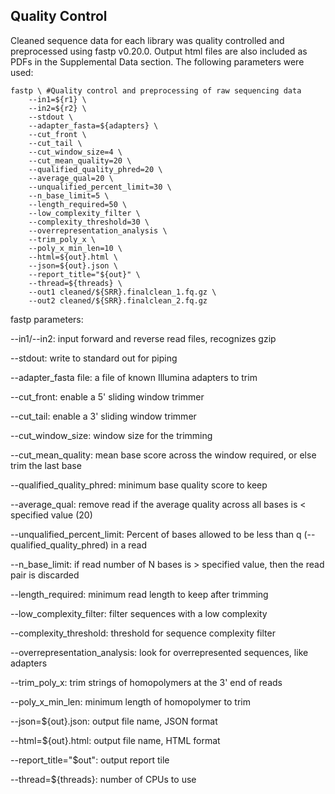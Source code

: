 ## **Quality Control**

Cleaned sequence data for each library was quality controlled and preprocessed using fastp v0.20.0. Output html files are also included as PDFs in the Supplemental Data section. The following parameters were used:
```
fastp \ #Quality control and preprocessing of raw sequencing data  
    --in1=${r1} \ 
    --in2=${r2} \ 
    --stdout \ 
    --adapter_fasta=${adapters} \ 
    --cut_front \ 
    --cut_tail \ 
    --cut_window_size=4 \ 
    --cut_mean_quality=20 \ 
    --qualified_quality_phred=20 \ 
    --average_qual=20 \ 
    --unqualified_percent_limit=30 \ 
    --n_base_limit=5 \ 
    --length_required=50 \ 
    --low_complexity_filter \ 
    --complexity_threshold=30 \ 
    --overrepresentation_analysis \ 
    --trim_poly_x \ 
    --poly_x_min_len=10 \ 
    --html=${out}.html \ 
    --json=${out}.json \ 
    --report_title="${out}" \ 
    --thread=${threads} \ 
    --out1 cleaned/${SRR}.finalclean_1.fq.gz \ 
    --out2 cleaned/${SRR}.finalclean_2.fq.gz
```
fastp parameters: 

--in1/--in2: input forward and reverse read files, recognizes gzip

--stdout: write to standard out for piping

--adapter_fasta file: a file of known Illumina adapters to trim

--cut_front: enable a 5' sliding window trimmer

--cut_tail: enable a 3' sliding window trimmer

--cut_window_size: window size for the trimming

--cut_mean_quality: mean base score across the window required, or else trim the last base

--qualified_quality_phred: minimum base quality score to keep

--average_qual: remove read if the average quality across all bases is < specified value (20)

--unqualified_percent_limit: Percent of bases allowed to be less than q (--qualified_quality_phred) in a read

--n_base_limit: if read number of N bases is > specified value, then the read pair is discarded

--length_required: minimum read length to keep after trimming

--low_complexity_filter: filter sequences with a low complexity

--complexity_threshold: threshold for sequence complexity filter

--overrepresentation_analysis: look for overrepresented sequences, like adapters

--trim_poly_x: trim strings of homopolymers at the 3' end of reads

--poly_x_min_len: minimum length of homopolymer to trim

--json=${out}.json: output file name, JSON format

--html=${out}.html: output file name, HTML format

--report_title="$out": output report tile

--thread=${threads}: number of CPUs to use




